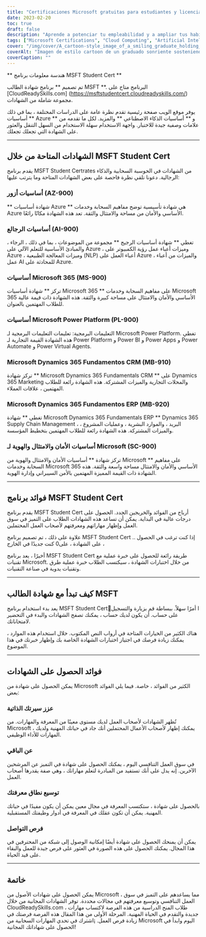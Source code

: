 ```yaml
---
title: "Certificaciones Microsoft gratuitas para estudiantes y licenciados"
date: 2023-02-20
toc: true
draft: false
description: "Aprende a potenciar tu empleabilidad y a ampliar tus habilidades en computación en la nube e inteligencia artificial con las certificaciones gratuitas de Microsoft disponibles a través del programa MSFT Student Cert en CloudReadySkills.com."
tags: ["Microsoft Certifications", "Cloud Computing", "Artificial Intelligence", "MSFT Student Cert", "Azure Fundamentals", "AI Fundamentals", "Microsoft 365 Fundamentals", "Power Platform Fundamentals", "Dynamics 365 Fundamentals CRM", "Dynamics 365 Fundamentals ERP", "Security Compliance and Identity", "CloudReadySkills", "Online Education", "Career Development", "IT Certification", "Free Education", "Online Learning", "Technical Skills", "Career Advancement"].
cover: "/img/cover/A_cartoon-style_image_of_a_smiling_graduate_holding_a_laptop.png"
coverAlt: "Imagen de estilo cartoon de un graduado sonriente sosteniendo un portátil y un certificado mientras está de pie frente a un servidor informático con nubes de fondo, que representa la conexión entre la computación en nube y la promoción profesional."
coverCaption: ""
---
```


** هندسة معلومات برنامج MSFT Student Cert **
 
 تم تصميم ** برنامج شهادة الطالب MSFT **. البرنامج متاح على [CloudReadySkills.com] (https://msftstudentcert.cloudreadyskills.com/) مجموعة شاملة من الشهادات.
 
 يوفر موقع الويب صفحة رئيسية تقدم نظرة عامة على الدراسات المختلفة ، بما في ذلك ** أساسيات Azure ** و ** أساسيات الذكاء الاصطناعي ** والمزيد. لكل ما تقدمه من علامات وصفية جيدة للاختبار. واجهة الاستخدام سهلة الاستخدام من السهل التنقل والعثور على الشهادة التي تجعلك تجعلك.
 
 ______
 
 ## الشهادات المتاحة من خلال MSFT Student Cert
 
 يقدم برنامج MSFT Student Certrates من الشهادات في الحوسبة السحابية والذكاء الرجالية. دعونا نلقي نظرة فاحصة على بعض الشهادات المتاحة وما يترتب عليها:
 
 ### أساسيات أزور (AZ-900)
 
 ** شهادة أساسيات Azure ** هي شهادة تأسيسية توضح مفاهيم السحابة وخدمات Azure الأساسي والأمان من مساحة والامتثال والثقة. تعد هذه الشهادة مكانًا رائعًا.
 
 ### أساسيات الرجالع (AI-900)
 
 تغطي ** شهادة أساسيات الرجيج ** مجموعة من الموضوعات ، بما في ذلك ، الرجاء ، والمبادئ الأساسية للتعلم الآلي على Azure ، وميزات أعباء عمل رؤية الكمبيوتر على Azure ، وميزات المعالجة الطبيعية (NLP) أعباء العمل على Azure ، والميزات من أعباء عمل AI للمحادثة على Azure.
 
 ### أساسيات Microsoft 365 (MS-900)
 
 تركز ** شهادة أساسيات Microsoft 365 ** على مفاهيم السحابة وخدمات Microsoft 365 الأساسي والأمان والامتثال على مساحة كبيرة والثقة. هذه الشهادة ذات قيمة عالية للطلاب المهتمين بالعنوان.
 
 ### أساسيات Microsoft Power Platform (PL-900)
 
 التعليمات البرمجية: تعليمات التعليمات البرمجية لـ Microsoft Power Platform. تغطي هذه الشهادة القيمة التجارية لـ Power Platform و Power BI و Power Apps و Power Automate و Power Virtual Agents.
 
 ### Microsoft Dynamics 365 Fundamentos CRM (MB-910)
 
 تركز شهادة ** Microsoft Dynamics 365 Fundamentals CRM ** على Dynamics 365 Marketing والمحلات التجارية والميزات المشتركة. هذه الشهادة رائعة للطلاب المهتمين ، علاقات العملاء.
 
 ### Microsoft Dynamics 365 Fundamentos ERP (MB-920)
 
 تغطي ** شهادة Microsoft Dynamics 365 Fundamentals ERP ** Dynamics 365 Supply Chain Management ، البريد ، والموارد البشرية ، وعمليات المشروع ، والميزات المشتركة. هذه الشهادة رائعة للطلاب المهتمين بتخطيط المؤسسة.
 
 ### أساسيات الأمان والامتثال والهوية لـ Microsoft (SC-900)
 
 تركز شهادة ** أساسيات الأمان والامتثال والهوية من Microsoft ** على مفاهيم السحابة وخدمات Microsoft 365 الأساسي والأمان والامتثال مساحة واسعة والثقة. هذه الشهادة ذات القيمة المميزة المهتمين بالأمن السيبراني وإدارة الهوية.
 
 ______
 
 ## فوائد برنامج MSFT Student Cert
 
 يقدم برنامج MSFT Student Cert أرباح من الفوائد والخريجين الجدد. الحصول على درجات عالية في البداية. يمكن أن تساعد هذه الشهادات الطلاب على التميز في سوق العمل وإظهار مهاراتهم ومعرفتهم لأصحاب العمل المحتملين.
 
 علاوة على ذلك ، تم تصميم برنامج MSFT Student Cert .. إذا كنت ترغب في الحصول على الشهادة ، على0 كنت جديدًا في الخارج ،
 
 أخيرًا ، يعد برنامج MSFT Student Cert طريقة رائعة للحصول على خبرة عملية مع تقنيات Microsoft. من خلال اختبارات الشهادة ، سيكتسب الطلاب خبرة عملية طرق وتقنيات يدوية في صناعة التقنيات.
 
 ______
 
 ## كيف تبدأ مع شهادة الطالب MSFT
 
 يعد بدء استخدام برنامج MSFT Student Certًا أمرًا سهلاً. ببساطة قم بزيارة والتسجيل على حساب. أن يكون لديك حساب ، يمكنك تصفح الشهادات والبدء في التحضير لامتحاناتك.
 
 هناك الكثير من الخيارات المتاحة في أرواب النص المكتوب. خلال استخدام هذه الموارد ، يمكنك زيادة فرصك في اجتياز اختبارات الشهادة الخاصة بك وإظهار خبرتك في هذا الموضوع.
 
 ______
 
 ## فوائد الحصول على الشهادات
 
 يمكن الحصول على شهادة من Microsoft الكثير من الفوائد ، خاصة. فيما يلي الفوائد بعض:
 
 ### عزز سيرتك الذاتية
 تُظهر الشهادات لأصحاب العمل لديك مستوى معينًا من المعرفة والمهارات. من Microsoft ، يمكنك إظهار لأصحاب الأعمال المحتملين أنك جاد في حياتك المهنية ولديك المهارات للأداء الوظيفي.
 
 ### عن الباقي
 في سوق العمل التنافسي اليوم ، يمكنك الحصول على شهادة في التميز عن المرشحين الآخرين. إنه يدل على أنك تستفيد من المبادرة لتعلم مهاراتك ، وهي صفة يقدرها أصحاب العمل.
 
 ### توسيع نطاق معرفتك
 بالحصول على شهادة ، ستكتسب المعرفة في مجال معين يمكن أن يكون مفيدًا في حياتك المهنية. يمكن أن تكون عقلك في المعرفة في أدوار وظيفتك المستقبلية.
 
 ### فرص التواصل
 يمكن أن يمنحك الحصول على شهادة أيضًا إمكانية الوصول إلى شبكة من المحترفين في هذا المجال. يمكنك الحصول على هذه الصورة في العثور على فرص جيدة للعمل والبقاء على قيد الحياة.
 
 ______
 
 ## خاتمة
 
 يمكن الحصول على شهادات الأصول من Microsoft ، مما يساعدهم على التميز في سوق العمل التنافسي وتوسيع معرفتهم في مجالات محددة. توفر الشهادات المجانية من خلال CloudReadySkills.com ، طلاب المنح الدراسية من هذه الفرصة لاكتساب مهارات جديدة والتقدم في الحياة المهنية. المرحلة الأولى من هذا المقال هذه الفرصة فرصتك في زيادة فرص العمل. ¡اشترك في تحدي المهارات السحابية من Microsoft اليوم وابدأ في الحصول على شهاداتك المجانية!
 
